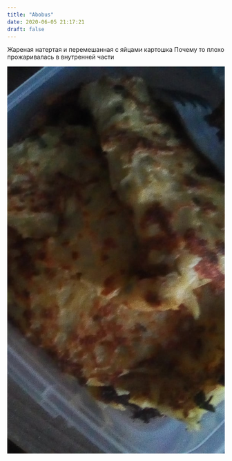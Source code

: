 ```yaml
---
title: "Abobus"
date: 2020-06-05 21:17:21
draft: false
---
```


Жареная натертая и перемешанная с яйцами картошка
Почему то плохо прожаривалась в внутренней части

![](/img/vk/vr5gqTyPFr4.jpg)
